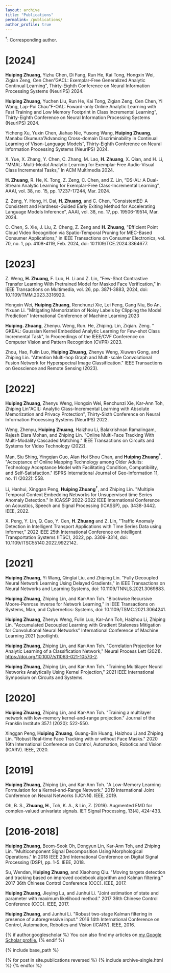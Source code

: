 ```yaml
---
layout: archive
title: "Publications"
permalink: /publications/
author_profile: true
---
```

$^\dagger$: Corresponding author.

**[2024]**
===
**Huiping Zhuang**, Yizhu Chen, Di Fang, Run He, Kai Tong, Hongxin Wei, Zigian Zeng, Cen Chen”GACL: Exemplar-Free Generalized Analytic Continual Learning”, Thirty-Eighth Conference on Neural Information Processing Systems (NeurIPS) 2024.

**Huiping Zhuang**, Yuchen Liu, Run He, Kai Tong, Zigian Zeng, Cen Chen, Yi Wang, Lap-Pui Chau”F-OAL: Foward-only Online Analytic Learning with Fast Training and Low Memory Footprint in Class Incremental Learning”, Thirty-Eighth Conference on Neural Information Processing Systems (NeurIPS) 2024.

Yicheng Xu, Yuxin Chen, Jiahao Nie, Yusong Wang, **Huiping Zhuang**, Manabu Okumura”Advancing Cross-domain Discriminability in Continual Learning of Vison-Language Models”, Thirty-Eighth Conference on Neural Information Processing Systems (NeurIPS) 2024.

X. Yue, X. Zhang, Y. Chen, C. Zhang, M. Lao, **H. Zhuang**, X. Qian, and H. Li, “MMAL: Multi-Modal Analytic Learning for Exemplar-Free Audio-Visual Class Incremental Tasks,” In ACM Multimedia 2024.

**H. Zhuang**, R. He, K. Tong, Z. Zeng, C. Chen, and Z. Lin, “DS-AL: A Dual-Stream Analytic Learning for Exemplar-Free Class-Incremental Learning”, AAAI, vol. 38, no. 15, pp. 17237-17244, Mar. 2024.

Z. Zeng, Y. Hong, H. Dai, **H. Zhuang**, and C. Chen, “ConsistentEE: A Consistent and Hardness-Guided Early Exiting Method for Accelerating Language Models Inference”, AAAI, vol. 38, no. 17, pp. 19506-19514, Mar. 2024.

C. Chen, S. Xie, J. Liu, Z. Cheng, Z. Zeng and **H. Zhuang**, "Efficient Point Cloud Video Recognition via Spatio-Temporal Pruning for MEC-Based Consumer Applications," in IEEE Transactions on Consumer Electronics, vol. 70, no. 1, pp. 4108-4119, Feb. 2024, doi: 10.1109/TCE.2024.3364677.

**[2023]**
===
Z. Weng, **H. Zhuang**, F. Luo, H. Li and Z. Lin, "Few-Shot Contrastive Transfer Learning With Pretrained Model for Masked Face Verification," in IEEE Transactions on Multimedia, vol. 26, pp. 3871-3883, 2024, doi: 10.1109/TMM.2023.3316920. 

Hongxin Wei, **Huiping Zhuang**, Renchunzi Xie, Lei Feng, Gang Niu, Bo An, Yixuan Li. "Mitigating Memorization of Noisy Labels by Clipping the Model Prediction" International Conference of Machine Learning 2023

**Huiping. Zhuang**, Zhenyu. Weng, Run. He, Zhiping. Lin, Ziqian. Zeng. " GKEAL: Gaussian Kernel Embedded Analytic Learning for Few-shot Class Incremental Task", In Proceedings of the IEEE/CVF Conference on Computer Vision and Pattern Recognition (CVPR) 2023.

Zhou, Hao, Fulin Luo, **Huiping Zhuang**, Zhenyu Weng, Xiuwen Gong, and Zhiping Lin. "Attention Multi-hop Graph and Multi-scale Convolutional Fusion Network for Hyperspectral Image Classification." IEEE Transactions on Geoscience and Remote Sensing (2023).

**[2022]**
===
**Huiping Zhuang**, Zhenyu Weng, Hongxin Wei, Renchunzi Xie, Kar-Ann Toh, Zhiping Lin"ACIL: Analytic Class-Incremental Learning with Absolute Memorization and Privacy Protection", Thirty-Sixth Conference on Neural Information Processing Systems (NeurIPS) 2022.

Weng, Zhenyu, **Huiping Zhuang**, Haizhou Li, Balakrishnan Ramalingam, Rajesh Elara Mohan, and Zhiping Lin. "Online Multi-Face Tracking With Multi-Modality Cascaded Matching." IEEE Transactions on Circuits and Systems for Video Technology (2022).

Man, Siu Shing, Yingqian Guo, Alan Hoi Shou Chan, and **Huiping Zhuang$^\dagger$**. "Acceptance of Online Mapping Technology among Older Adults: Technology Acceptance Model with Facilitating Condition, Compatibility, and Self-Satisfaction." ISPRS International Journal of Geo-Information 11, no. 11 (2022): 558.

Li, Hanhui, Xinggan Peng, **Huiping Zhuang$^\dagger$**, and Zhiping Lin. "Multiple Temporal Context Embedding Networks for Unsupervised time Series Anomaly Detection." In ICASSP 2022-2022 IEEE International Conference on Acoustics, Speech and Signal Processing (ICASSP), pp. 3438-3442. IEEE, 2022.

X. Peng, Y. Lin, Q. Cao, Y. Cen, **H. Zhuang** and Z. Lin, "Traffic Anomaly Detection in Intelligent Transport Applications with Time Series Data using Informer," 2022 IEEE 25th International Conference on Intelligent Transportation Systems (ITSC), 2022, pp. 3309-3314, doi: 10.1109/ITSC55140.2022.9922142.

[2021]
===

**Huiping Zhuang**, Yi Wang, Qinglai Liu, and Zhiping Lin. "Fully Decoupled Neural Network Learning Using Delayed Gradients," in IEEE Transactions on Neural Networks and Learning Systems, doi: 10.1109/TNNLS.2021.3069883. 

**Huiping Zhuang**, Zhiping Lin, and Kar-Ann Toh. "Blockwise Recursive Moore-Penrose Inverse for Network Learning," in IEEE Transactions on Systems, Man, and Cybernetics: Systems, doi: 10.1109/TSMC.2021.3064241.

**Huiping Zhuang**, Zhenyu Weng, Fulin Luo, Kar-Ann Toh, Haizhou Li, Zhiping Lin. "Accumulated Decoupled Learning with Gradient Staleness Mitigation for Convolutional Neural Networks” International Conference of Machine Learning 2021 (spotlight).

**Huiping Zhuang**, Zhiping Lin, and Kar-Ann Toh. "Correlation Projection for Analytic Learning of a Classification Network," Neural Process Lett (2021). https://doi.org/10.1007/s11063-021-10570-2.

**Huiping Zhuang**, Zhiping Lin, and Kar-Ann Toh. "Training Multilayer Neural Networks Analytically Using Kernel Projection,” 2021 IEEE International Symposium on Circuits and Systems.

[2020]
===

**Huiping Zhuang**, Zhiping Lin, and Kar-Ann Toh. "Training a multilayer network with low-memory kernel-and-range projection." Journal of the Franklin Institute 357.1 (2020): 522-550.

Xinggan Peng, **Huiping Zhuang**, Guang-Bin Huang, Haizhou Li and Zhiping Lin. "Robust Real-time Face Tracking with or without Face Masks." 2020 16th International Conference on Control, Automation, Robotics and Vision (ICARV). IEEE, 2020.

[2019]
===
**Huiping Zhuang**, Zhiping Lin, and Kar-Ann Toh. "A Low-Memory Learning Formulation for a Kernel-and-Range Network." 2019 International Joint Conference on Neural Networks (IJCNN). IEEE, 2019.

Oh, B. S., **Zhuang, H**., Toh, K. A., & Lin, Z. (2019). Augmented EMD for complex-valued univariate signals. IET Signal Processing, 13(4), 424-433.

[2016-2018]
===
**Huiping Zhuang**, Beom-Seok Oh, Dongyun Lin, Kar-Ann Toh, and Zhiping Lin. "Multicomponent Signal Decomposition Using Morphological Operations." In 2018 IEEE 23rd International Conference on Digital Signal Processing (DSP), pp. 1-5. IEEE, 2018.

Su, Wendan, **Huiping Zhuang**, and Xiaohong Qiu. "Moving targets detection and tracking based on improved codebook algorithm and Kalman filtering." 2017 36th Chinese Control Conference (CCC). IEEE, 2017.

**Huiping Zhuang**, Jieying Lu, and Junhui Li. "Joint estimation of state and parameter with maximum likelihood method." 2017 36th Chinese Control Conference (CCC). IEEE, 2017.

**Huiping Zhuang**, and Junhui Li. "Robust two-stage Kalman filtering in presence of autoregressive input." 2016 14th International Conference on Control, Automation, Robotics and Vision (ICARV). IEEE, 2016. 

{% if author.googlescholar %}
  You can also find my articles on <u><a href="{{author.googlescholar}}">my Google Scholar profile</a>.</u>
{% endif %}

{% include base_path %}

{% for post in site.publications reversed %}
  {% include archive-single.html %}
{% endfor %}
